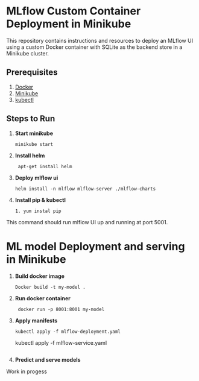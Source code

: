 # MLflow Custom Container Deployment in Minikube

This repository contains instructions and resources to deploy an MLflow UI using a custom Docker container with SQLite as the backend store in a Minikube cluster.

## Prerequisites

1. [Docker](https://docs.docker.com/get-docker/)
2. [Minikube](https://minikube.sigs.k8s.io/docs/start/)
3. [kubectl](https://kubernetes.io/docs/tasks/tools/install-kubectl-linux/)

## Steps to Run
 
1. **Start minikube**
    ```
    minikube start
    ```
2. **Install helm**
   ```
    apt-get install helm
    ```
3. **Deploy mlflow ui**
    ```
    helm install -n mlflow mlflow-server ./mlflow-charts
    ```
4. **Install pip & kubectl**
    ```
    1. yum instal pip
    ```

This command should run mlflow UI up and running at port 5001.

# ML model Deployment and serving in Minikube
1. **Build  docker image**
    ```
    Docker build -t my-model .
    ```
2. **Run docker container**
   ```
    docker run -p 8001:8001 my-model
    ```
3. **Apply manifests**
    ```
    kubectl apply -f mlflow-deployment.yaml
    ```
    kubectl apply -f mlflow-service.yaml
    ```

4. **Predict and serve models**





Work in progess